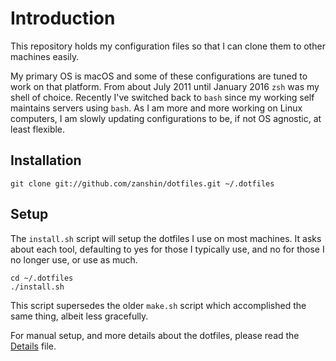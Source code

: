 # Introduction

This repository holds my configuration files so that I can clone them to other machines
easily.

My primary OS is macOS and some of these configurations are tuned to work on that platform. From about July 2011 until January 2016 `zsh` was my shell of choice. Recently I've switched back to `bash` since my working self maintains servers using `bash`. As I am more and more working on Linux computers, I am slowly updating configurations to be, if not OS agnostic, at least flexible.


## Installation

    git clone git://github.com/zanshin/dotfiles.git ~/.dotfiles

## Setup

The `install.sh` script will setup the dotfiles I use on most machines. It asks about each tool,
defaulting to yes for those I typically use, and no for those I no longer use, or use as much.

    cd ~/.dotfiles
    ./install.sh

This script supersedes the older `make.sh` script which accomplished the same thing, albeit less
gracefully.

For manual setup, and more details about the dotfiles, please read the [Details](DETAILS.markdown)
file.

